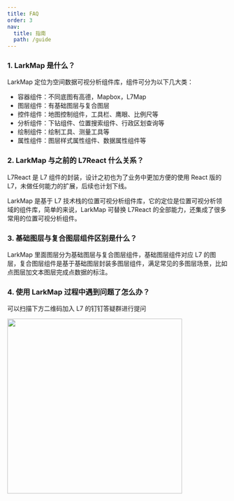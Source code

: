 ```yaml
---
title: FAQ
order: 3
nav:
  title: 指南
  path: /guide
---
```


### 1. LarkMap 是什么？

LarkMap 定位为空间数据可视分析组件库，组件可分为以下几大类：

- 容器组件：不同底图有高德，Mapbox，L7Map
- 图层组件：有基础图层与复合图层
- 控件组件：地图控制组件，工具栏、鹰眼、比例尺等
- 分析组件：下钻组件、位置搜索组件、行政区划查询等
- 绘制组件：绘制工具、测量工具等
- 属性组件：图层样式属性组件、数据属性组件等

### 2. LarkMap 与之前的 L7React 什么关系？

L7React 是 L7 组件的封装，设计之初也为了业务中更加方便的使用 React 版的 L7，未做任何能力的扩展，后续也计划下线。

LarkMap 是基于 L7 技术栈的位置可视分析组件库，它的定位是位置可视分析领域的组件库，简单的来说，LarkMap 可替换 L7React 的全部能力，还集成了很多常用的位置可视分析组件。

### 3. 基础图层与复合图层组件区别是什么？

LarkMap 里面图层分为基础图层与复合图层组件，基础图层组件对应 L7 的图层，复合图层组件是基于基础图层封装多图层组件，满足常见的多图层场景，比如点图层加文本图层完成点数据的标注。

### 4. 使用 LarkMap 过程中遇到问题了怎么办？

可以扫描下方二维码加入 L7 的钉钉答疑群进行提问

<img src="https://mdn.alipayobjects.com/huamei_baaa7a/afts/img/A*GZGoTLCplgYAAAAAAAAAAAAADqSCAQ/original" width="400"/>
